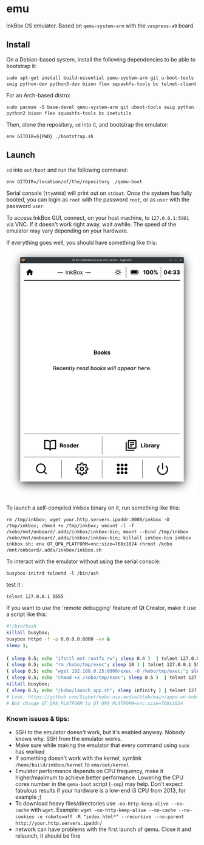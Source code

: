 # emu

InkBox OS emulator. Based on `qemu-system-arm` with the `vexpress-a9` board.

## Install
On a Debian-based system, install the following dependencies to be able to bootstrap it:
```
sudo apt-get install build-essential qemu-system-arm git u-boot-tools swig python-dev python3-dev bison flex squashfs-tools bc telnet-client
```
For an Arch-based distro:
```
sudo pacman -S base-devel qemu-system-arm git uboot-tools swig python python2 bison flex squashfs-tools bc inetutils
```

Then, clone the repository, `cd` into it, and bootstrap the emulator:
```
env GITDIR=${PWD} ./bootstrap.sh
```

## Launch
`cd` into `out/boot` and run the following command:
```
env GITDIR=/location/of/the/repository ./qemu-boot
```
Serial console (`ttyAMA0`) will print out on `stdout`. Once the system has fully booted, you can login as `root` with the password `root`, or as `user` with the password `user`.

To access InkBox GUI, connect, on your host machine, to `127.0.0.1:5901` via VNC. If it doesn't work right away, wait awhile. The speed of the emulator may vary depending on your hardware.

If everything goes well, you should have something like this:
![InkBox GUI via VNC](https://github.com/Kobo-InkBox/emu/raw/main/images/vnc.png)

To launch a self-compiled inkbox binary on it, run something like this:
```
rm /tmp/inkbox; wget your.http.servers.ipaddr:8000/inkbox -O /tmp/inkbox; chmod +x /tmp/inkbox; umount -l -f /kobo/mnt/onboard/.adds/inkbox/inkbox-bin; mount --bind /tmp/inkbox /kobo/mnt/onboard/.adds/inkbox/inkbox-bin; killall inkbox-bin inkbox inkbox.sh; env QT_QPA_PLATFORM=vnc:size=768x1024 chroot /kobo /mnt/onboard/.adds/inkbox/inkbox.sh
```

To interact with the emulator without using the serial console:
```
busybox-initrd telnetd -l /bin/ash
```

test it :
```
telnet 127.0.0.1 5555
```

If you want to use the 'remote debugging' feature of Qt Creator, make it use a script like this:
```bash
#!/bin/bash
killall busybox;
busybox httpd -f -p 0.0.0.0:8000 -vv &
sleep 1;

( sleep 0.5; echo "ifsctl mnt rootfs rw"; sleep 0.4 )  | telnet 127.0.0.1 5555 2>/dev/null 1>/dev/null
( sleep 0.5; echo "rm /kobo/tmp/exec"; sleep 10 ) | telnet 127.0.0.1 5555 2>/dev/null 1>/dev/null
( sleep 0.5; echo "wget 192.168.0.25:8000/exec -O /kobo/tmp/exec;"; sleep 15 )  | telnet 127.0.0.1 5555 2>/dev/null 1>/dev/null # Increase sleep time if it doesn't manage to download the whole binary
( sleep 0.5; echo "chmod +x /kobo/tmp/exec"; sleep 0.5 )  | telnet 127.0.0.1 5555 2>/dev/null 1>/dev/null
killall busybox;
( sleep 0.5; echo "/kobo/launch_app.sh"; sleep infinity ) | telnet 127.0.0.1 5555 2>/dev/null
# Look: https://github.com/Szybet/kobo-nia-audio/blob/main/apps-on-kobo/launch_app.sh
# But change QT_QPA_PLATFORM to QT_QPA_PLATFORM=vnc:size=768x1024
```

### Known issues & tips:
- SSH to the emulator doesn't work, but it's enabled anyway. Nobody knows why. SSH from the emulator works.
- Make sure while making the emulator that every command using `sudo` has worked
- If something doesn't work with the kernel, symlink `/home/build/inkbox/kernel` to `emu/out/kernel`
- Emulator performance depends on CPU frequency, make it higher/maximum to achieve better performance. Lowering the CPU cores number in the `qemu-boot` script (`-smp`) may help. Don't expect fabulous results if your hardware is a low-end i3 CPU from 2013, for example ;)
- To download heavy files/directories use `-no-http-keep-alive --no-cache` with `wget`. Example: `wget -no-http-keep-alive --no-cache --no-cookies -e robots=off -R "index.html*" --recursive --no-parent http://your.http.servers.ipaddr/`
- network can have problems with the first launch of qemu. Close it and relaunch, it should be fine
